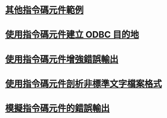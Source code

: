 # [其他指令碼元件範例](additional-script-component-examples.md)
# [使用指令碼元件建立 ODBC 目的地](creating-an-odbc-destination-with-the-script-component.md)
# [使用指令碼元件增強錯誤輸出](enhancing-an-error-output-with-the-script-component.md)
# [使用指令碼元件剖析非標準文字檔案格式](parsing-non-standard-text-file-formats-with-the-script-component.md)
# [模擬指令碼元件的錯誤輸出](simulating-an-error-output-for-the-script-component.md)
